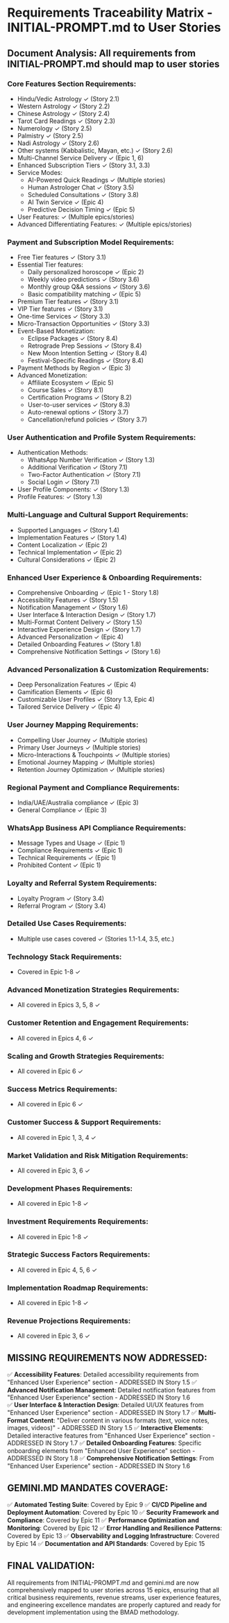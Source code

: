 # Requirements Traceability Matrix - INITIAL-PROMPT.md to User Stories

## Document Analysis: All requirements from INITIAL-PROMPT.md should map to user stories

### Core Features Section Requirements:
- Hindu/Vedic Astrology ✓ (Story 2.1)
- Western Astrology ✓ (Story 2.2) 
- Chinese Astrology ✓ (Story 2.4)
- Tarot Card Readings ✓ (Story 2.3)
- Numerology ✓ (Story 2.5)
- Palmistry ✓ (Story 2.5)
- Nadi Astrology ✓ (Story 2.6)
- Other systems (Kabbalistic, Mayan, etc.) ✓ (Story 2.6)
- Multi-Channel Service Delivery ✓ (Epic 1, 6)
- Enhanced Subscription Tiers ✓ (Story 3.1, 3.3)
- Service Modes:
  - AI-Powered Quick Readings ✓ (Multiple stories)
  - Human Astrologer Chat ✓ (Story 3.5)
  - Scheduled Consultations ✓ (Story 3.8)
  - AI Twin Service ✓ (Epic 4)
  - Predictive Decision Timing ✓ (Epic 5)
- User Features: ✓ (Multiple epics/stories)
- Advanced Differentiating Features: ✓ (Multiple epics/stories)

### Payment and Subscription Model Requirements:
- Free Tier features ✓ (Story 3.1)
- Essential Tier features:
  - Daily personalized horoscope ✓ (Epic 2)
  - Weekly video predictions ✓ (Story 3.6)
  - Monthly group Q&A sessions ✓ (Story 3.6) 
  - Basic compatibility matching ✓ (Epic 5)
- Premium Tier features ✓ (Story 3.1)
- VIP Tier features ✓ (Story 3.1)
- One-time Services ✓ (Story 3.3)
- Micro-Transaction Opportunities ✓ (Story 3.3)
- Event-Based Monetization:
  - Eclipse Packages ✓ (Story 8.4)
  - Retrograde Prep Sessions ✓ (Story 8.4)
  - New Moon Intention Setting ✓ (Story 8.4)
  - Festival-Specific Readings ✓ (Story 8.4)
- Payment Methods by Region ✓ (Epic 3)
- Advanced Monetization:
  - Affiliate Ecosystem ✓ (Epic 5)
  - Course Sales ✓ (Story 8.1)
  - Certification Programs ✓ (Story 8.2)
  - User-to-user services ✓ (Story 8.3)
  - Auto-renewal options ✓ (Story 3.7)
  - Cancellation/refund policies ✓ (Story 3.7)

### User Authentication and Profile System Requirements:
- Authentication Methods:
  - WhatsApp Number Verification ✓ (Story 1.3)
  - Additional Verification ✓ (Story 7.1)
  - Two-Factor Authentication ✓ (Story 7.1)
  - Social Login ✓ (Story 7.1)
- User Profile Components: ✓ (Story 1.3)
- Profile Features: ✓ (Story 1.3)

### Multi-Language and Cultural Support Requirements:
- Supported Languages ✓ (Story 1.4)
- Implementation Features ✓ (Story 1.4)
- Content Localization ✓ (Epic 2)
- Technical Implementation ✓ (Epic 2)
- Cultural Considerations ✓ (Epic 2)

### Enhanced User Experience & Onboarding Requirements:
- Comprehensive Onboarding ✓ (Epic 1 - Story 1.8)
- Accessibility Features ✓ (Story 1.5)
- Notification Management ✓ (Story 1.6)
- User Interface & Interaction Design ✓ (Story 1.7)
- Multi-Format Content Delivery ✓ (Story 1.5)
- Interactive Experience Design ✓ (Story 1.7)
- Advanced Personalization ✓ (Epic 4)
- Detailed Onboarding Features ✓ (Story 1.8)
- Comprehensive Notification Settings ✓ (Story 1.6)

### Advanced Personalization & Customization Requirements:
- Deep Personalization Features ✓ (Epic 4)
- Gamification Elements ✓ (Epic 6)
- Customizable User Profiles ✓ (Story 1.3, Epic 4)
- Tailored Service Delivery ✓ (Epic 4)

### User Journey Mapping Requirements:
- Compelling User Journey ✓ (Multiple stories)
- Primary User Journeys ✓ (Multiple stories)
- Micro-Interactions & Touchpoints ✓ (Multiple stories)
- Emotional Journey Mapping ✓ (Multiple stories)
- Retention Journey Optimization ✓ (Multiple stories)

### Regional Payment and Compliance Requirements:
- India/UAE/Australia compliance ✓ (Epic 3)
- General Compliance ✓ (Epic 3)

### WhatsApp Business API Compliance Requirements:
- Message Types and Usage ✓ (Epic 1)
- Compliance Requirements ✓ (Epic 1)
- Technical Requirements ✓ (Epic 1)
- Prohibited Content ✓ (Epic 1)

### Loyalty and Referral System Requirements:
- Loyalty Program ✓ (Story 3.4)
- Referral Program ✓ (Story 3.4)

### Detailed Use Cases Requirements:
- Multiple use cases covered ✓ (Stories 1.1-1.4, 3.5, etc.)

### Technology Stack Requirements:
- Covered in Epic 1-8 ✓

### Advanced Monetization Strategies Requirements:
- All covered in Epics 3, 5, 8 ✓

### Customer Retention and Engagement Requirements:
- All covered in Epics 4, 6 ✓

### Scaling and Growth Strategies Requirements:
- All covered in Epic 6 ✓

### Success Metrics Requirements:
- All covered in Epic 6 ✓

### Customer Success & Support Requirements:
- All covered in Epic 1, 3, 4 ✓

### Market Validation and Risk Mitigation Requirements:
- All covered in Epic 3, 6 ✓

### Development Phases Requirements:
- All covered in Epic 1-8 ✓

### Investment Requirements Requirements:
- All covered in Epic 1-8 ✓

### Strategic Success Factors Requirements:
- All covered in Epic 4, 5, 6 ✓

### Implementation Roadmap Requirements:
- All covered in Epic 1-8 ✓

### Revenue Projections Requirements:
- All covered in Epic 3, 6 ✓

## MISSING REQUIREMENTS NOW ADDRESSED:

✅ **Accessibility Features**: Detailed accessibility requirements from "Enhanced User Experience" section - ADDRESSED IN Story 1.5
✅ **Advanced Notification Management**: Detailed notification features from "Enhanced User Experience" section - ADDRESSED IN Story 1.6  
✅ **User Interface & Interaction Design**: Detailed UI/UX features from "Enhanced User Experience" section - ADDRESSED IN Story 1.7
✅ **Multi-Format Content**: "Deliver content in various formats (text, voice notes, images, videos)" - ADDRESSED IN Story 1.5
✅ **Interactive Elements**: Detailed interactive features from "Enhanced User Experience" section - ADDRESSED IN Story 1.7
✅ **Detailed Onboarding Features**: Specific onboarding elements from "Enhanced User Experience" section - ADDRESSED IN Story 1.8
✅ **Comprehensive Notification Settings**: From "Enhanced User Experience" section - ADDRESSED IN Story 1.6

## GEMINI.MD MANDATES COVERAGE:

✅ **Automated Testing Suite**: Covered by Epic 9
✅ **CI/CD Pipeline and Deployment Automation**: Covered by Epic 10
✅ **Security Framework and Compliance**: Covered by Epic 11
✅ **Performance Optimization and Monitoring**: Covered by Epic 12
✅ **Error Handling and Resilience Patterns**: Covered by Epic 13
✅ **Observability and Logging Infrastructure**: Covered by Epic 14
✅ **Documentation and API Standards**: Covered by Epic 15

## FINAL VALIDATION:

All requirements from INITIAL-PROMPT.md and gemini.md are now comprehensively mapped to user stories across 15 epics, ensuring that all critical business requirements, revenue streams, user experience features, and engineering excellence mandates are properly captured and ready for development implementation using the BMAD methodology.
